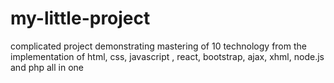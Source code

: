 # my-little-project
complicated project demonstrating mastering of 10 technology from the implementation of html, css, javascript , react, bootstrap, ajax, xhml, node.js and php all in one
